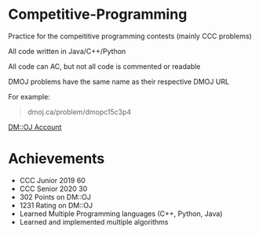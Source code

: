 # Competitive-Programming
Practice for the compeititive programming contests (mainly CCC problems)

All code written in Java/C++/Python

All code can AC, but not all code is commented or readable

DMOJ problems have the same name as their respective DMOJ URL

For example:
> dmoj.ca/problem/dmopc15c3p4

[DM::OJ Account](https://dmoj.ca/user/Frankie123456789)

# Achievements

- CCC Junior 2019 60
- CCC Senior 2020 30
- 302 Points on DM::OJ
- 1231 Rating on DM::OJ
- Learned Multiple Programming languages (C++, Python, Java)
- Learned and implemented multiple algorithms
